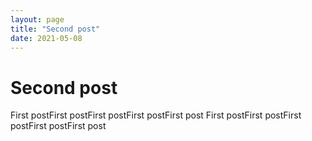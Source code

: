 ```yaml
---
layout: page
title: "Second post"
date: 2021-05-08
---
```


# Second post

First postFirst postFirst postFirst postFirst post
First postFirst postFirst postFirst postFirst post